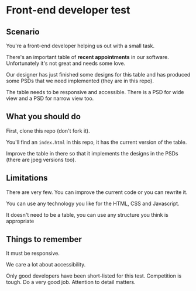 # Front-end developer test

## Scenario

You're a front-end developer helping us out with a small task.

There's an important table of **recent appointments** in our software.  Unfortunately it's not great and needs some love.

Our designer has just finished some designs for this table and has produced some PSDs that we need implemented (they are in this repo).

The table needs to be responsive and accessible. There is a PSD for wide view and a PSD for narrow view too.

## What you should do

First, clone this repo (don't fork it).

You'll find an `index.html` in this repo, it has the current version of the table.

Improve the table in there so that it implements the designs in the PSDs (there are jpeg versions too).

## Limitations

There are very few. You can improve the current code or you can rewrite it.

You can use any technology you like for the HTML, CSS and Javascript.

It doesn't need to be a table, you can use any structure you think is appropriate

## Things to remember

It must be responsive.

We care a lot about accessibility.

Only good developers have been short-listed for this test.  Competition is tough.  Do a very good job.  Attention to detail matters.
